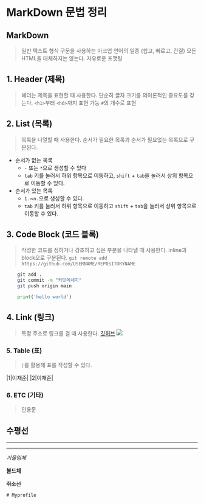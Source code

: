 # MarkDown 문법 정리


## MarkDown
> 일반 텍스트 형식 구문을 사용하는 마크업 언어의 일종 (쉽고, 빠르고, 간결)
> 모든 HTML을 대체하지는 않는다.
> 자유로운 포맷팅

## 1. Header (제목)
> 헤더는 제목을 표현할 때 사용한다.
> 단순히 글자 크기를 의미론적인 중요도를 갖는다.
> `<h1>`부터 `<h6>`까지 표현 가능
> `#`의 개수로 표현

## 2. List (목록)
> 목록을 나열할 때 사용한다.
> 순서가 필요한 목록과 순서가 필요없는 목록으로 구분된다.
* 순서가 없는 목록
  * `-` 또는 `*`으로 생성할 수 있다
  * `tab` 키를 눌러서 하위 항목으로 이동하고, 
    `shift` + `tab`을 눌러서 상위 항목으로 이동할 수 있다.
* 순서가 있는 목록
  * `1.`~`n.`으로 생성할 수 있다.
  * `tab` 키를 눌러서 하위 항목으로 이동하고
    `shift` + `tab`을 눌러서 상위 항목으로 이동할 수 있다.

## 3. Code Block (코드 블록)
> 작성한 코드를 정하거나 강조하고 싶은 부분을 나타낼 때 사용한다.
> inline과 block으로 구분된다.
`git remote add https://github.com/USERNAME/REPOSITORYNAME`
```bash
    git add .
    git commit -m "커밋메세지"
    git push origin main
```
```python
    print('hello world')
```

## 4. Link (링크)
> 특정 주소로 링크를 걸 때 사용한다.
[깃허브](https://github.com)
![](https://placeholder.com/200x200)

### 5. Table (표)
> `|`를 활용해 표를 작성할 수 있다.

|1|이재준|
|2|이재준|

### 6. ETC (기타)
> 인용문

수평선
---
***
___
*기울임체*

**볼드체**

~~취소선~~

    # Myprofile
